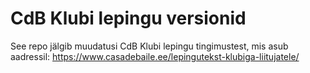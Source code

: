# CdB Klubi lepingu versionid

See repo jälgib muudatusi CdB Klubi lepingu tingimustest, mis asub aadressil: https://www.casadebaile.ee/lepingutekst-klubiga-liitujatele/

